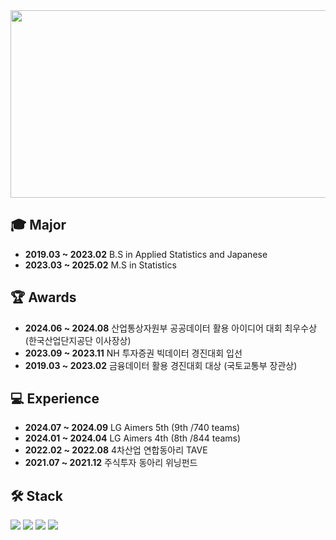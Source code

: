 <div align="center">
  <img src=https://github.com/user-attachments/assets/457c2224-73e3-47e1-82b5-5472852d2a79 width="800" height="300"/>
</div>

## 🎓 Major
- **2019.03 ~ 2023.02** B.S in Applied Statistics and Japanese 
- **2023.03 ~ 2025.02** M.S in Statistics

## 🏆 Awards
- **2024.06 ~ 2024.08** 산업통상자원부 공공데이터 활용 아이디어 대회 최우수상 (한국산업단지공단 이사장상)
- **2023.09 ~ 2023.11** NH 투자증권 빅데이터 경진대회 입선
- **2019.03 ~ 2023.02** 금융데이터 활용 경진대회 대상 (국토교통부 장관상)


## 💻 Experience
- **2024.07 ~ 2024.09** LG Aimers 5th (9th /740 teams)
- **2024.01 ~ 2024.04** LG Aimers 4th (8th /844 teams)
- **2022.02 ~ 2022.08** 4차산업 연합동아리 TAVE
- **2021.07 ~ 2021.12** 주식투자 동아리 위닝펀드


## 🛠️ Stack
<img src="https://img.shields.io/badge/Python-3776AB?style=for-the-badge&logo=Python&logoColor=white"> <img src="https://img.shields.io/badge/MySQL-EB4714?style=for-the-badge&logo=MySQL&logoColor=white"> <img src="https://img.shields.io/badge/R-276DC3?style=for-the-badge&logo=R&logoColor=white"/> <img src="https://img.shields.io/badge/LaTeX-008080?style=for-the-badge&logo=latex&logoColor=white"/>


<!--
**ymk713/ymk713** is a ✨ _special_ ✨ repository because its `README.md` (this file) appears on your GitHub profile.

Here are some ideas to get you started:

- 🔭 I’m currently working on ...
- 🌱 I’m currently learning ...
- 👯 I’m looking to collaborate on ...
- 🤔 I’m looking for help with ...
- 💬 Ask me about ...
- 📫 How to reach me: ...
- 😄 Pronouns: ...
- ⚡ Fun fact: ...
-->
